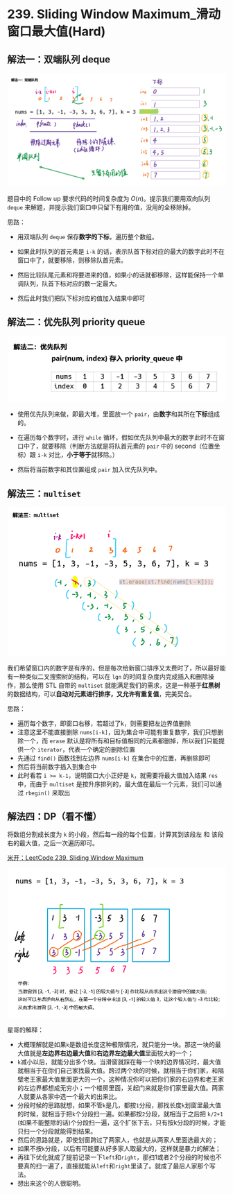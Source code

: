 # 239. Sliding Window Maximum_滑动窗口最大值(Hard)



## 解法一：双端队列 deque

![solve1](https://raw.githubusercontent.com/KimmiGYH/LeetCode_Notes_Public/master/Section05_Solutions/0239_Sliding%20Window%20Maximum_%E6%BB%91%E5%8A%A8%E7%AA%97%E5%8F%A3%E6%9C%80%E5%A4%A7%E5%80%BC/solve1.png)

题目中的 Follow up 要求代码的时间复杂度为 $O(n)$。提示我们要用双向队列 `deque` 来解题，并提示我们窗口中只留下有用的值，没用的全移除掉。

思路：

- 用双端队列 `deque` 保存**数字的下标**，遍历整个数组。

- 如果此时队列的首元素是 `i-k` 的话，表示队首下标对应的最大的数字此时不在窗口中了，就要移除，则移除队首元素。

- 然后比较队尾元素和将要进来的值，如果小的话就都移除，这样能保持一个单调队列，队首下标对应的数一定最大。
- 然后此时我们把队下标对应的值加入结果中即可



## 解法二：优先队列 priority queue

![solve2](https://raw.githubusercontent.com/KimmiGYH/LeetCode_Notes_Public/master/Section05_Solutions/0239_Sliding%20Window%20Maximum_%E6%BB%91%E5%8A%A8%E7%AA%97%E5%8F%A3%E6%9C%80%E5%A4%A7%E5%80%BC/solve2.png)

- 使用优先队列来做，即最大堆，里面放一个 `pair`，由**数字**和其所在**下标**组成的。

- 在遍历每个数字时，进行 `while` 循环，假如优先队列中最大的数字此时不在窗口中了，就要移除（判断方法就是将队首元素的 `pair` 中的 second（位置坐标）跟 `i-k` 对比，**小于等于**就移除。）
- 然后将当前数字和其位置组成 `pair` 加入优先队列中。



## 解法三：`multiset`

![solve3](https://raw.githubusercontent.com/KimmiGYH/LeetCode_Notes_Public/master/Section05_Solutions/0239_Sliding%20Window%20Maximum_%E6%BB%91%E5%8A%A8%E7%AA%97%E5%8F%A3%E6%9C%80%E5%A4%A7%E5%80%BC/solve3.png)

我们希望窗口内的数字是有序的，但是每次给新窗口排序又太费时了，所以最好能有一种类似二叉搜索树的结构，可以在 `lgn` 的时间复杂度内完成插入和删除操作，那么使用 STL 自带的 `multiset` 就能满足我们的需求，这是一种基于**红黑树**的数据结构，可以**自动对元素进行排序，又允许有重复值**，完美契合。

思路：

- 遍历每个数字，即窗口右移，若超过了k，则需要把左边界值删除
- 注意这里不能直接删除 `nums[i-k]`，因为集合中可能有重复数字，我们只想删除一个，而 `erase` 默认是将所有和目标值相同的元素都删掉，所以我们只能提供一个 `iterator`，代表一个确定的删除位置
- 先通过 `find()` 函数找到左边界 `nums[i-k]` 在集合中的位置，再删除即可
- 然后将当前数字插入到集合中
- 此时看若 `i >= k-1`，说明窗口大小正好是 `k`，就需要将最大值加入结果 `res` 中，而由于 `multiset` 是按升序排列的，最大值在最后一个元素，我们可以通过 `rbegin()` 来取出



## 解法四：DP（看不懂）



将数组分割成长度为 `k` 的小段，然后每一段的每个位置，计算其到该段左 和 该段右的最大值，之后一次遍历即可。

[米开：LeetCode 239. Sliding Window Maximum](https://youtu.be/uvsRkNiL0e0?t=588)

![solve4](https://raw.githubusercontent.com/KimmiGYH/LeetCode_Notes_Public/master/Section05_Solutions/0239_Sliding%20Window%20Maximum_%E6%BB%91%E5%8A%A8%E7%AA%97%E5%8F%A3%E6%9C%80%E5%A4%A7%E5%80%BC/solve4.png)

星哥的解释：

- 大概理解就是如果`k`是数组长度这种极限情况，就只能分一块。那这一块的最大值就是**左边界右边最大值**和**右边界左边最大值**里面较大的一个；
- `k`减小以后，就能分出多个块。当滑窗就踩在每一个块的边界情况时，最大值就相当于在你们自己家找最大值。跨过两个块的时候，就相当于你们家，和隔壁老王家最大值里面更大的一个，这种情况你可以把你们家的右边界和老王家的左边界都想成无穷小；一个楼房里面，关起门来就是你们家里最大值。两家人就要从各家中选一个最大的出来比。
- 分段时候的思路就想，如果不管`k`是几，都按`1`分段，那找长度`k`划窗里最大值的时候，就相当于把`k`个分段扫一遍。如果都按`2`分段，就相当于之后把 `k/2+1` (如果不能整除的话)个分段扫一遍，这个扩张下去，只有按k分段的时候，才能只扫一个分段就能得到结果。
- 然后的思路就是，即使划窗跨过了两家人，也就是从两家人里面选最大的；
- 如果不按`k`分段，以后有可能要从好多家人取最大的，这样就是暴力的解法；
- 再往下优化就成了提前记录一下`left`和`right`，那扫1或者2个分段的时候也不要真的扫一遍了，直接就能从`left`和`right`里读了。就成了最后人家那个写法。
- 想出来这个的人很聪明。

